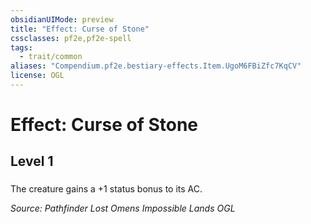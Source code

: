 ```yaml
---
obsidianUIMode: preview
title: "Effect: Curse of Stone"
cssclasses: pf2e,pf2e-spell
tags:
  - trait/common
aliases: "Compendium.pf2e.bestiary-effects.Item.UgoM6FBiZfc7KqCV"
license: OGL
---
```

# Effect: Curse of Stone
## Level 1
### 






The creature gains a +1 status bonus to its AC.

*Source: Pathfinder Lost Omens Impossible Lands*
*OGL*